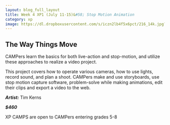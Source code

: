 ```yaml
---
layout: blog_full_layout
title: Week 4 XP1 (July 11-15)&#58; Stop Motion Animation
category: xp
image: https://dl.dropboxusercontent.com/s/iczn2lb4f5x6pct/216_14k.jpg?dl=0
---
```


## The Way Things Move

CAMPers learn the basics for both live-action and stop-motion, and utilize these approaches to realize a video project. 
 
This project covers how to operate various cameras, how to use lights, record sound, and plan a shoot. CAMPers make and use storyboards, use stop motion capture software, problem-solve while making  animations, edit their clips and export a video to the web.  





**_Artist:_** Tim Kerns

**_$460_**

XP CAMPS are open to CAMPers entering grades 5-8


